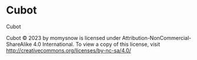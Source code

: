 # Cubot
Cubot

Cubot © 2023 by momysnow is licensed under Attribution-NonCommercial-ShareAlike 4.0 International. To view a copy of this license, visit http://creativecommons.org/licenses/by-nc-sa/4.0/
